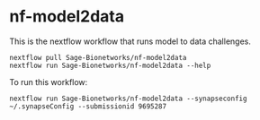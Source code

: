 # nf-model2data
This is the nextflow workflow that runs model to data challenges.

```
nextflow pull Sage-Bionetworks/nf-model2data
nextflow run Sage-Bionetworks/nf-model2data --help
```

To run this workflow:

```
nextflow run Sage-Bionetworks/nf-model2data --synapseconfig ~/.synapseConfig --submissionid 9695287
```